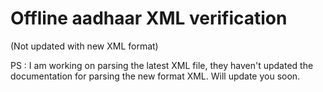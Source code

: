 # Offline aadhaar XML verification

(Not updated with new XML format)

PS : I am working on parsing the latest XML file, they haven't updated the documentation for parsing the new format XML. 
Will update you soon.
